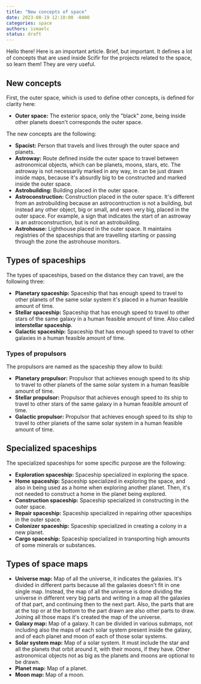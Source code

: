 ```yaml
---
title: "New concepts of space"
date: 2023-08-19 12:10:00 -0400
categories: space
authors: ismaelc
status: draft
---
```


Hello there! Here is an important article. Brief, but important. It defines a lot of concepts that are used inside Scifir for the projects related to the space, so learn them! They are very useful.

## New concepts

First, the outer space, which is used to define other concepts, is defined for clarity here:

- **Outer space:** The exterior space, only the "black" zone, being inside other planets doesn't corresponds the outer space.

The new concepts are the following:

- **Spacist:** Person that travels and lives through the outer space and planets.
- **Astroway:** Route defined inside the outer space to travel between astronomical objects, which can be planets, moons, stars, etc. The astroway is not necessarily marked in any way, in can be just drawn inside maps, because it's absurdly big to be constructed and marked inside the outer space.
- **Astrobuilding:** Building placed in the outer space.
- **Astroconstruction:** Construction placed in the outer space. It's different from an astrobuilding because an astrocontruction is not a building, but instead any other object, big or small, and even very big, placed in the outer space. For example, a sign that indicates the start of an astroway is an astroconstruction, but is not an astrobuilding.
- **Astrohouse:** Lighthouse placed in the outer space. It maintains registries of the spaceships that are travelling starting or passing through the zone the astrohouse monitors.

## Types of spaceships

The types of spaceships, based on the distance they can travel, are the following three:

- **Planetary spaceship:** Spaceship that has enough speed to travel to other planets of the same solar system it's placed in a human feasible amount of time.
- **Stellar spaceship:** Spaceship that has enough speed to travel to other stars of the same galaxy in a human feasible amount of time. Also called **interstellar spaceship**.
- **Galactic spaceship:** Spaceship that has enough speed to travel to other galaxies in a human feasible amount of time.

### Types of propulsors

The propulsors are named as the spaceship they allow to build:

- **Planetary propulsor:** Propulsor that achieves enough speed to its ship to travel to other planets of the same solar system in a human feasible amount of time.
- **Stellar propulsor:** Propulsor that achieves enough speed to its ship to travel to other stars of the same galaxy in a human feasible amount of time.
- **Galactic propulsor:** Propulsor that achieves enough speed to its ship to travel to other planets of the same solar system in a human feasible amount of time.

## Specialized spaceships

The specialized spaceships for some specific purpose are the following:

- **Exploration spaceship:** Spaceship specialized in exploring the space.
- **Home spaceship:** Spaceship specialized in exploring the space, and also in being used as a home when exploring another planet. Then, it's not needed to construct a home in the planet being explored.
- **Construction spaceship:** Spaceship specialized in constructing in the outer space.
- **Repair spaceship:** Spaceship specialized in repairing other spaceships in the outer space.
- **Colonizer spaceship:** Spaceship specialized in creating a colony in a new planet.
- **Cargo spaceship:** Spaceship specialized in transporting high amounts of some minerals or substances.

## Types of space maps

- **Universe map:** Map of all the universe, it indicates the galaxies. It's divided in different parts because all the galaxies doesn't fit in one single map. Instead, the map of all the universe is done dividing the universe in different very big parts and writing in a map all the galaxies of that part, and continuing then to the next part. Also, the parts that are at the top or at the bottom to the part drawn are also other parts to draw. Joining all those maps it's created the map of the universe.
- **Galaxy map:** Map of a galaxy. It can be divided in various submaps, not including also the maps of each solar system present inside the galaxy, and of each planet and moon of each of those solar systems.
- **Solar system map:** Map of a solar system. It must include the star and all the planets that orbit around it, with their moons, if they have. Other astronomical objects not as big as the planets and moons are optional to be drawn.
- **Planet map:** Map of a planet.
- **Moon map:** Map of a moon.
